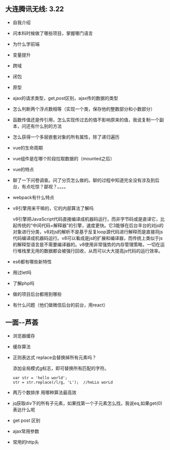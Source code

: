 ## 大连腾讯无线: 3.22

* 自我介绍
* 问本科时候做了哪些项目，掌握哪门语言
* 为什么学前端
* 变量提升
* 跨域
* 闭包
* 原型
* ajax的请求类型，get,post区别，ajax传的数据的类型
* 怎么判断两个浮点数相等（实现一个类，保存他的整数部分和小数部分）
* 函数传值还是传引用，怎么实现传过去的值不影响原来的值，我说复制一个副本，问还有什么别的方法
* 怎么获得一个多层嵌套对象的所有属性，除了递归遍历
* vue的生命周期
* vue组件是在哪个阶段拉取数据的（mounted之后）
* vue的特点
* 聊了一下问卷调查。问了分页怎么做的。聊的过程中知道完全没有涉及到后台，有点吃惊？鄙视？。。。。
* webpack有什么特点
* v8引擎用来干嘛的，它的内部算法了解吗

    v8引擎把JavaScript代码直接编译成机器码运行，而非字节码或是直译它，比起传统的“中间代码+解释器”的引擎，速度更快。它3能够在后台丰台的对js的对象进行分类，v8对js的解析不是基于反复loop源代码进行解释而是直接将js代码编译成机器码运行。v8可以看成是js的扩展和编译器，而传统上类似于js的解释型语言是不需要编译器的。v8使用非常强势的内存管理策略，一切在运行堆栈里无用的数据都会被强行回收，从而可以大大提高js代码的运行效率。
* es6都有哪些新特性
* 用过let吗
* 了解php吗
* 做的项目后台都用到哪些
* 有什么问题（他们做微信后台的前台，用react）

## 一面--芦荟
* 浏览器缓存
* 缓存算法
* 正则表达式 replace会替换掉所有元素吗？

    添加全局模式g标志，即可替换所有匹配的字符。
    ```
    var str = 'hello world';
    str = str.replace(/l/g, 'L');  //heLLo worLd
    ```
* 两万个数排序 用哪种算法最高效
* jq获取div下的所有子元素，如果找第一个子元素怎么找，我说eq,如果get(0)表达什么呢
* get post 区别
* ajax常用参数
* 常用的http头
